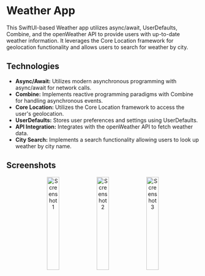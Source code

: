 # Weather App

This SwiftUI-based Weather app utilizes async/await, UserDefaults, Combine, and the openWeather API to provide users with up-to-date weather information. It leverages the Core Location framework for geolocation functionality and allows users to search for weather by city.

## Technologies

- **Async/Await:** Utilizes modern asynchronous programming with async/await for network calls.
- **Combine:**  Implements reactive programming paradigms with Combine for handling asynchronous events.
- **Core Location:** Utilizes the Core Location framework to access the user's geolocation.
- **UserDefaults:**  Stores user preferences and settings using UserDefaults.
- **API Integration:** Integrates with the openWeather API to fetch weather data.
- **City Search:** Implements a search functionality allowing users to look up weather by city name.

## Screenshots

<div align="center">
  <img src="https://github.com/sashaTe/WeatherApp/assets/116722794/640aa934-9076-4f24-a4fe-9398ad002946.png" alt="Screenshot 1" width="25%">
  <img src="https://github.com/sashaTe/WeatherApp/assets/116722794/479d7a50-0e5f-4594-98c1-67ecb7e296c3.png" alt="Screenshot 2" width="25%">
  <img src="https://github.com/sashaTe/WeatherApp/assets/116722794/908a57bd-29de-45a8-a360-9a826fe90212.png" alt="Screenshot 3" width="25%">
</div>
